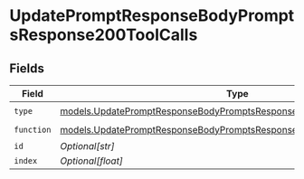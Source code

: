 # UpdatePromptResponseBodyPromptsResponse200ToolCalls


## Fields

| Field                                                                                                                                                | Type                                                                                                                                                 | Required                                                                                                                                             | Description                                                                                                                                          |
| ---------------------------------------------------------------------------------------------------------------------------------------------------- | ---------------------------------------------------------------------------------------------------------------------------------------------------- | ---------------------------------------------------------------------------------------------------------------------------------------------------- | ---------------------------------------------------------------------------------------------------------------------------------------------------- |
| `type`                                                                                                                                               | [models.UpdatePromptResponseBodyPromptsResponse200ApplicationJSON1Type](../models/updatepromptresponsebodypromptsresponse200applicationjson1type.md) | :heavy_check_mark:                                                                                                                                   | N/A                                                                                                                                                  |
| `function`                                                                                                                                           | [models.UpdatePromptResponseBodyPromptsResponse200Function](../models/updatepromptresponsebodypromptsresponse200function.md)                         | :heavy_check_mark:                                                                                                                                   | N/A                                                                                                                                                  |
| `id`                                                                                                                                                 | *Optional[str]*                                                                                                                                      | :heavy_minus_sign:                                                                                                                                   | N/A                                                                                                                                                  |
| `index`                                                                                                                                              | *Optional[float]*                                                                                                                                    | :heavy_minus_sign:                                                                                                                                   | N/A                                                                                                                                                  |